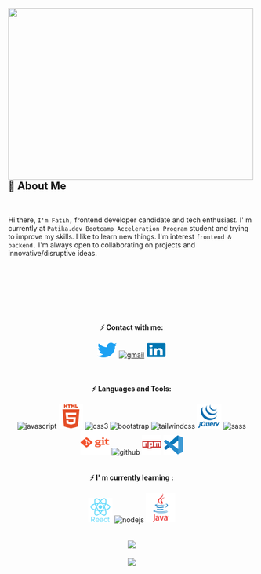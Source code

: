 
  <img align="left" width="500" height="350" src="https://user-images.githubusercontent.com/47625725/149567020-a4c6bbbb-0c6e-4ebd-97f7-3f760462a57d.gif">



<h2> 🚀 About Me </h2>
<br>

Hi there, `I'm Fatih,` frontend developer candidate and tech enthusiast. I' m currently at `Patika.dev Bootcamp Acceleration Program` student and trying to improve my skills. 
I like to learn new things. I'm interest `frontend & backend.` I'm always open to collaborating on projects and innovative/disruptive ideas.

<div align="center">
  <br>
  <br>
  <br>
<br>
<br>
<br>
<br>
  <b>⚡️ Contact with me:</b>
  <br>
  <br>
  <a href="https://twitter.com/fatih_bas"><img src="https://github.com/devicons/devicon/blob/v2.14.0/icons/twitter/twitter-original.svg" alt="twitter"  width="40" height="30"></a>
  <a href="mailto:fatihbas1@gmail.com"><img src="https://seeklogo.com/images/G/gmail-new-2020-logo-32DBE11BB4-seeklogo.com.png" alt="gmail" width="40" height="30"></a>
  <a href="https://www.linkedin.com/in/fatih-bas"><img src="https://github.com/devicons/devicon/blob/v2.14.0/icons/linkedin/linkedin-original.svg" alt="linkedin" width="40" height="30"></a>
</div>
<br>
<br>


<div align="center"> <br>
  <b> ⚡️ Languages and Tools:</b> <br>
  <br>
  <img src="https://cdn.jsdelivr.net/gh/devicons/devicon/icons/javascript/javascript-original.svg" alt="javascript" width=40" height="40"/>
  <img src="https://github.com/devicons/devicon/blob/v2.14.0/icons/html5/html5-plain-wordmark.svg" alt="html5" width="50" height="50">
  <img src="https://cdn.jsdelivr.net/gh/devicons/devicon/icons/css3/css3-plain.svg" alt="css3" width="40" height="40"/>
  <img src="https://cdn.jsdelivr.net/gh/devicons/devicon/icons/bootstrap/bootstrap-original.svg" alt="bootstrap" width="40" height="40"/>
 <img src="https://github.com/tailwindlabs/tailwindcss/blob/master/.github/logo-dark.svg" alt="tailwindcss" width="100" height="40"/>                       
  <img src="https://github.com/devicons/devicon/blob/v2.14.0/icons/jquery/jquery-plain-wordmark.svg" alt="jquery" width="50" height="50"/>
  <img src="https://cdn.jsdelivr.net/gh/devicons/devicon/icons/sass/sass-original.svg" alt="sass" width="50" height="50"/><br>
  <img src="https://github.com/devicons/devicon/blob/v2.14.0/icons/git/git-plain-wordmark.svg" alt="git" width="60" height="50"/>
  <img src="https://cdn.jsdelivr.net/gh/devicons/devicon/icons/github/github-original.svg" alt="github" width="40" height="40"/>
  <img src="https://github.com/devicons/devicon/blob/v2.14.0/icons/npm/npm-original-wordmark.svg" alt="npmjs"  width="40" height="40">  
  <img src="https://github.com/devicons/devicon/blob/v2.14.0/icons/vscode/vscode-original.svg" alt="VS Code"  width="40" height="40">
  
</div>
<br>
<br>

 <div align="center"><strong>⚡️ I' m currently learning : </strong>
  <br>
  <br>
   <img src="https://raw.githubusercontent.com/devicons/devicon/master/icons/react/react-original-wordmark.svg" alt="reactjs" width="50" height="50"/>
   <img src="https://cdn.jsdelivr.net/gh/devicons/devicon/icons/nodejs/nodejs-original.svg" alt="nodejs" width="50" height="50"/>
   <img src="https://github.com/devicons/devicon/blob/v2.14.0/icons/java/java-original-wordmark.svg" alt="java" width="60" height="60"/>                                         </div>
                                                                                                                                      
<br>
<br>

                                                                                                                                
<div align = "center">
  <img src="https://github-readme-stats.vercel.app/api?username=fatih-bas&show_icons=true&hide=contribs,prs&cache_seconds=86400&theme=dracula">
  <br><br>
  <img align src="https://api.visitorbadge.io/api/visitors?path=fatih-bas&label=visitors&labelColor=%23697689&countColor=%23ff8a65&style=plastic">
</div>






